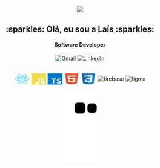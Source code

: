 <div align="center">
  <div>
    <img width="300" src="https://miro.medium.com/max/700/0*yBvA5CnEX3Sd4aod.gif" />
  <h2> :sparkles: Olá, eu sou a Laís :sparkles: </h2>
  </div>
 
<div align="center">
  <h4> Software Developer </h4>
  <div>
  <p>
    <a target="_blank" href="mailto:laisresende690@gmail.com">
      <img alt="Gmail" src="https://img.shields.io/badge/Gmail-D14836?style=for-the-badge&logo=gmail&logoColor=white" />
    </a>
    <a target="_blank" href="https://www.linkedin.com/in/lais-resende/">
      <img alt="LinkedIn" src="https://img.shields.io/badge/LinkedIn-0077B5?style=for-the-badge&logo=linkedin&logoColor=white" />
    </a>
  </p>
</div>
</div>
<div style="display: inline_block"><br>
  <img align="center" alt="react" height="30" width="40" src="https://raw.githubusercontent.com/devicons/devicon/master/icons/react/react-original.svg">
  <img align="center" alt="js" height="30" width="40" src="https://raw.githubusercontent.com/devicons/devicon/master/icons/javascript/javascript-plain.svg">
  <img align="center" alt="ts" height="30" width="40" src="https://raw.githubusercontent.com/devicons/devicon/master/icons/typescript/typescript-plain.svg">
  <img align="center" alt="html" height="30" width="40" src="https://raw.githubusercontent.com/devicons/devicon/master/icons/html5/html5-original.svg">
  <img align="center" alt="css" height="30" width="40" src="https://raw.githubusercontent.com/devicons/devicon/master/icons/css3/css3-original.svg">
  <img align="center" alt="firebase" height="30" width="40" src="https://cdn.jsdelivr.net/gh/devicons/devicon/icons/firebase/firebase-plain.svg" />
  <img align="center" alt="figma" height="30" width="40" src="https://cdn.jsdelivr.net/gh/devicons/devicon/icons/figma/figma-original.svg" />
</div>

![Snake animation](https://github.com/laisresende07/laisresende07/blob/output/github-contribution-grid-snake.svg)
